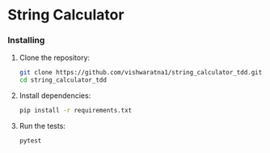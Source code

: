
# String Calculator


### Installing

1. Clone the repository:

    ```bash
    git clone https://github.com/vishwaratna1/string_calculator_tdd.git
    cd string_calculator_tdd
    ```

2. Install dependencies:

    ```bash
    pip install -r requirements.txt
    ```

3. Run the tests:

    ```bash
    pytest
    ```